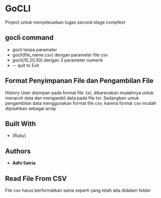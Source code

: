 # GoCLI

Project untuk menyelesaikan tugas second stage compfest

## gocli command

* gocli tanpa paramater
* gocli(file_name.csv) dengan parameter file csv
* gocli(10,20,30) dengan 3 parameter numerik
* -- quit to Exit

## Format Penyimpanan File dan Pengambilan File

History User disimpan pada format file .txt, dikarenakan mudahnya untuk menaruh data dan mengambil data pada file txt.
Sedangkan untuk pengambilan data menggunakan format file csv, karena format csv mudah dipisahkan sebagai array


## Built With
* [Ruby]

## Authors
* **Adhi Satria**
## Read File From CSV
File csv harus berformatkan sama seperti yang telah ada didalam folder


